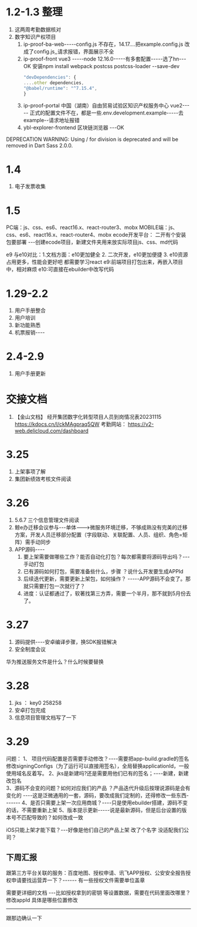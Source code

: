 # 1.2-1.3 整理
1. 这两周考勤数据核对
2. 数字知识产权项目  
	1. ip-proof-ba-web-----config.js 不存在，14.17....把example.config.js 改成了config.js,,请求报错，界面展示不全
	2. ip-proof-front   vue3 -----node 12.16.0-----有多套配置-----选了hn---OK
		安装npm install webpack  postcss postcss-loader --save-dev
		```javascript
		"devDependencies": {
		....other dependencies,
		"@babel/runtime": "^7.15.4",
		}
		```
	3. ip-proof-portal 中国（湖南）自由贸易试验区知识产权服务中心    vue2----- 正式的配置文件不在，都是一些.env.development.example-----去example--请求地址报错
	4. ybl-explorer-frontend 区块链浏览器 ---OK

DEPRECATION WARNING: Using / for division is deprecated and will be removed in Dart Sass 2.0.0.

# 1.4
1. 电子发票收集  


# 1.5

PC端：js、css、es6、react16.x、react-router3、mobx
MOBILE端：js、css、es6、react16.x、react-router4、mobx
ecode开发平台：
	二开有个安装包要部署
	---创建ecode项目，新建文件夹用来放实际项目js、css、md代码


e9 与e10对比：1.文档方面：e10更加健全  2. 二次开发，e10更加便捷  3. e10资源占用更多，性能会更好吧
都需要学习react
e9:前端项目打包出来，再嵌入项目中，相对麻烦
e10:可直接在ebuilder中改写代码



# 1.29-2.2
1. 用户手册整合
2. 用户培训
3. 新功能熟悉
4. 机票报销----

# 2.4-2.9
1. 用户手册更新


# 交接文档

1. 【金山文档】 经开集团数字化转型项目人员到岗情况表20231115
https://kdocs.cn/l/ckMAgpraq5QW
考勤网站：
https://v2-web.delicloud.com/dashboard


# 3.25
1. 上架事项了解
2. 集团新绩效考核文件阅读

# 3.26
1. 5.6.7 三个信息管理文件阅读
2. 鲸e办迁移会议参与---单体--->微服务环境迁移，不够成熟没有完美的迁移方案，开发人员迁移部分配置（字段联动、关联配置、人员、组织、角色=矩阵）需手动同步
3. APP源码----
	1. 要上架需要做哪些工作？能否自动化打包？每次都需要将源码导出吗？---手动打包
	2. 已有源码如何打包，需要准备些什么，步骤 ？说什么开发要生成APPId
	3. 后续迭代更新，需要更新上架包，如何操作？ -----APP源码不会变了。那就只需要打包一次就行了？
	4. 进度：认证都通过了，软著找第三方弄，需要一个半月，那不就到5月份去了。

# 3.27
1. 源码提供----安卓编译步骤，换SDK报错解决
2. 安全制度会议

华为推送服务文件是什么？什么时候要替换


# 3.28
1. jks ： key0 258258
2. 安卓打包完成
3. 信息项目管理文档写了一下


# 3.29
问题： 
1、 项目代码配置是否需要手动修改？----需要把app-build.gradle的签名修改signingConfigs（为了运行可以直接用签名），全局替换applicationId，一般使用域名反着写。
2、jks是新建吗?还是需要用他们已有的签名；----新建，新建改包名   
3、源码不会变的问题？如何对应我们的产品  ？产品迭代升级后按理说源码是会有变化的 ----这是泛微通用的一套，源码，要改成我们定制的，还得修改一些东西-------
4、是否只需要上架一次应用商城？----只是使用ebuilder搭建，源码不变的话，不需要重新上架
5、版本提示更新-----说是最新源码，但是后台设置的版本号不匹配导致的？如何改成一致

iOS只能上架才能下载？---好像是他们自己的产品上架 改了个名字
没适配我们公司？ 

下周汇报
-------
跟第三方平台关联的服务：百度地图、授权申请、讯飞APP授权、公安安全报告授权申请要找运营弄一下？------
有一些授权文件需要单位盖章

需要更详细的文档 ---比如授权拿到的密钥 等设置数据，需要在代码里面改哪里？修改appId 具体是哪些位置修改

-------
跟那边确认一下